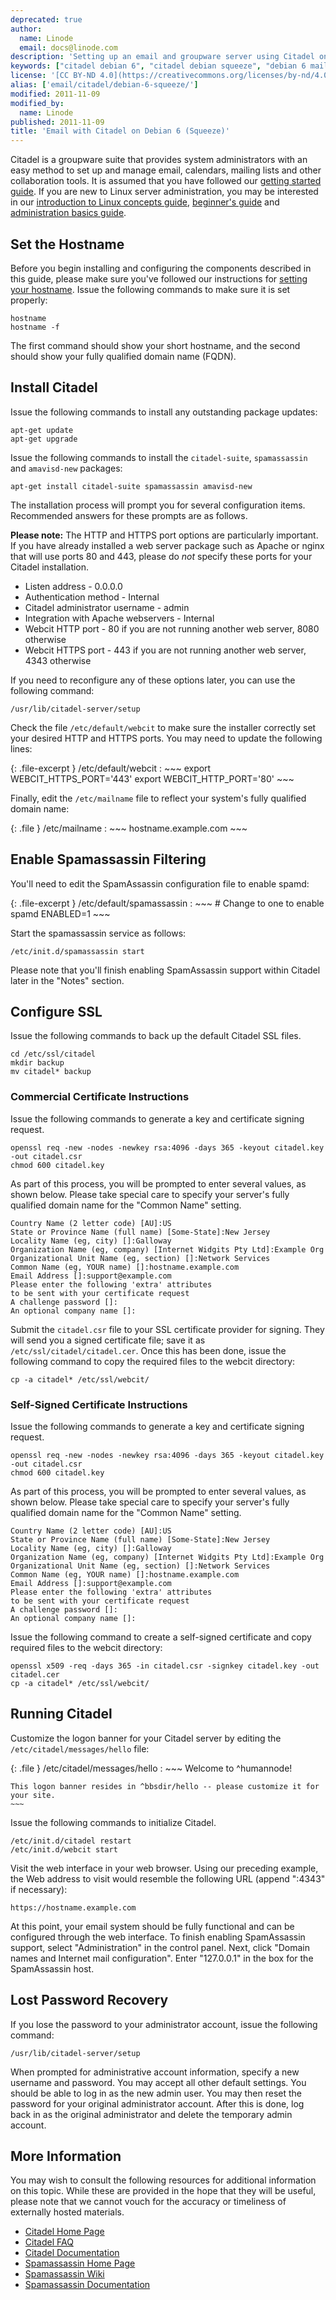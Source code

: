 ```yaml
---
deprecated: true
author:
  name: Linode
  email: docs@linode.com
description: 'Setting up an email and groupware server using Citadel on a Debian 6 (Squeeze) Linode.'
keywords: ["citadel debian 6", "citadel debian squeeze", "debian 6 mail server", "groupware", "email server"]
license: '[CC BY-ND 4.0](https://creativecommons.org/licenses/by-nd/4.0)'
alias: ['email/citadel/debian-6-squeeze/']
modified: 2011-11-09
modified_by:
  name: Linode
published: 2011-11-09
title: 'Email with Citadel on Debian 6 (Squeeze)'
---
```


Citadel is a groupware suite that provides system administrators with an easy method to set up and manage email, calendars, mailing lists and other collaboration tools. It is assumed that you have followed our [getting started guide](/docs/getting-started/). If you are new to Linux server administration, you may be interested in our [introduction to Linux concepts guide](/docs/tools-reference/introduction-to-linux-concepts/), [beginner's guide](/docs/beginners-guide/) and [administration basics guide](/docs/using-linux/administration-basics).

Set the Hostname
----------------

Before you begin installing and configuring the components described in this guide, please make sure you've followed our instructions for [setting your hostname](/docs/getting-started#sph_set-the-hostname). Issue the following commands to make sure it is set properly:

    hostname
    hostname -f

The first command should show your short hostname, and the second should show your fully qualified domain name (FQDN).

Install Citadel
---------------

Issue the following commands to install any outstanding package updates:

    apt-get update
    apt-get upgrade

Issue the following commands to install the `citadel-suite`, `spamassassin` and `amavisd-new` packages:

    apt-get install citadel-suite spamassassin amavisd-new 

The installation process will prompt you for several configuration items. Recommended answers for these prompts are as follows.

**Please note:** The HTTP and HTTPS port options are particularly important. If you have already installed a web server package such as Apache or nginx that will use ports 80 and 443, please do *not* specify these ports for your Citadel installation.

-   Listen address - 0.0.0.0
-   Authentication method - Internal
-   Citadel administrator username - admin
-   Integration with Apache webservers - Internal
-   Webcit HTTP port - 80 if you are not running another web server, 8080 otherwise
-   Webcit HTTPS port - 443 if you are not running another web server, 4343 otherwise

If you need to reconfigure any of these options later, you can use the following command:

    /usr/lib/citadel-server/setup

Check the file `/etc/default/webcit` to make sure the installer correctly set your desired HTTP and HTTPS ports. You may need to update the following lines:

{: .file-excerpt }
/etc/default/webcit
:   ~~~
    export WEBCIT_HTTPS_PORT='443'
    export WEBCIT_HTTP_PORT='80'
    ~~~

Finally, edit the `/etc/mailname` file to reflect your system's fully qualified domain name:

{: .file }
/etc/mailname
:   ~~~
    hostname.example.com
    ~~~

Enable Spamassassin Filtering
-----------------------------

You'll need to edit the SpamAssassin configuration file to enable spamd:

{: .file-excerpt }
/etc/default/spamassassin
:   ~~~
    # Change to one to enable spamd
    ENABLED=1
    ~~~

Start the spamassassin service as follows:

    /etc/init.d/spamassassin start

Please note that you'll finish enabling SpamAssassin support within Citadel later in the "Notes" section.

Configure SSL
-------------

Issue the following commands to back up the default Citadel SSL files.

    cd /etc/ssl/citadel
    mkdir backup
    mv citadel* backup

### Commercial Certificate Instructions

Issue the following commands to generate a key and certificate signing request.

    openssl req -new -nodes -newkey rsa:4096 -days 365 -keyout citadel.key -out citadel.csr
    chmod 600 citadel.key

As part of this process, you will be prompted to enter several values, as shown below. Please take special care to specify your server's fully qualified domain name for the "Common Name" setting.

    Country Name (2 letter code) [AU]:US
    State or Province Name (full name) [Some-State]:New Jersey
    Locality Name (eg, city) []:Galloway
    Organization Name (eg, company) [Internet Widgits Pty Ltd]:Example Org
    Organizational Unit Name (eg, section) []:Network Services
    Common Name (eg, YOUR name) []:hostname.example.com
    Email Address []:support@example.com
    Please enter the following 'extra' attributes
    to be sent with your certificate request
    A challenge password []:
    An optional company name []:

Submit the `citadel.csr` file to your SSL certificate provider for signing. They will send you a signed certificate file; save it as `/etc/ssl/citadel/citadel.cer`. Once this has been done, issue the following command to copy the required files to the webcit directory:

    cp -a citadel* /etc/ssl/webcit/

### Self-Signed Certificate Instructions

Issue the following commands to generate a key and certificate signing request.

    openssl req -new -nodes -newkey rsa:4096 -days 365 -keyout citadel.key -out citadel.csr
    chmod 600 citadel.key

As part of this process, you will be prompted to enter several values, as shown below. Please take special care to specify your server's fully qualified domain name for the "Common Name" setting.

    Country Name (2 letter code) [AU]:US
    State or Province Name (full name) [Some-State]:New Jersey
    Locality Name (eg, city) []:Galloway
    Organization Name (eg, company) [Internet Widgits Pty Ltd]:Example Org
    Organizational Unit Name (eg, section) []:Network Services
    Common Name (eg, YOUR name) []:hostname.example.com
    Email Address []:support@example.com
    Please enter the following 'extra' attributes
    to be sent with your certificate request
    A challenge password []:
    An optional company name []:

Issue the following command to create a self-signed certificate and copy required files to the webcit directory:

    openssl x509 -req -days 365 -in citadel.csr -signkey citadel.key -out citadel.cer
    cp -a citadel* /etc/ssl/webcit/

Running Citadel
---------------

Customize the logon banner for your Citadel server by editing the `/etc/citadel/messages/hello` file:

{: .file }
/etc/citadel/messages/hello
:   ~~~
    Welcome to ^humannode!

    This logon banner resides in ^bbsdir/hello -- please customize it for your site.
    ~~~

Issue the following commands to initialize Citadel.

    /etc/init.d/citadel restart
    /etc/init.d/webcit start

Visit the web interface in your web browser. Using our preceding example, the Web address to visit would resemble the following URL (append ":4343" if necessary):

    https://hostname.example.com

At this point, your email system should be fully functional and can be configured through the web interface. To finish enabling SpamAssassin support, select "Administration" in the control panel. Next, click "Domain names and Internet mail configuration". Enter "127.0.0.1" in the box for the SpamAssassin host.

Lost Password Recovery
----------------------

If you lose the password to your administrator account, issue the following command:

    /usr/lib/citadel-server/setup

When prompted for administrative account information, specify a new username and password. You may accept all other default settings. You should be able to log in as the new admin user. You may then reset the password for your original administrator account. After this is done, log back in as the original administrator and delete the temporary admin account.

More Information
----------------

You may wish to consult the following resources for additional information on this topic. While these are provided in the hope that they will be useful, please note that we cannot vouch for the accuracy or timeliness of externally hosted materials.

- [Citadel Home Page](http://www.citadel.org/doku.php)
- [Citadel FAQ](http://www.citadel.org/doku.php?id=faq:start)
- [Citadel Documentation](http://www.citadel.org/doku.php?id=documentation:start)
- [Spamassassin Home Page](http://spamassassin.apache.org/)
- [Spamassassin Wiki](http://wiki.apache.org/spamassassin/)
- [Spamassassin Documentation](http://spamassassin.apache.org/doc.html)



